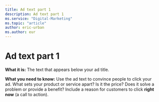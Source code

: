 ```yaml
---
title: Ad text part 1
description: Ad text part 1
ms.service: "Digital-Marketing"
ms.topic: "article"
author: eric-urban
ms.author: eur
---
```


# Ad text part 1

**What it is:** The text that appears below your ad title.

**What you need to know:** Use the ad text to convince people to click your ad. What sets your product or service apart? Is it the price? Does it solve a problem or provide a benefit? Include a reason for customers to click **right now** (a call to action).


